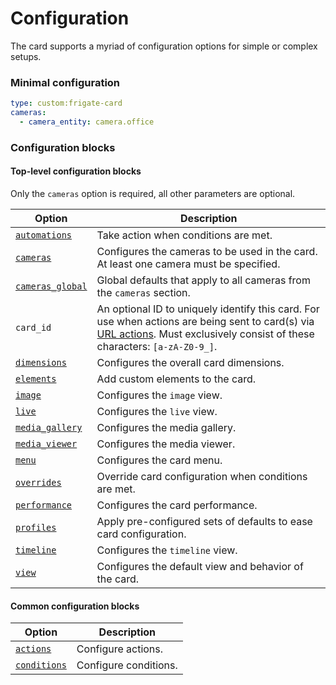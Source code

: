 # Configuration

The card supports a myriad of configuration options for simple or complex setups.

### Minimal configuration

```yaml
type: custom:frigate-card
cameras:
  - camera_entity: camera.office
```

### Configuration blocks

#### Top-level configuration blocks

Only the `cameras` option is required, all other parameters are optional.

| Option | Description |
| - | - |
| [`automations`](automations.md) | Take action when conditions are met. |
| [`cameras`](cameras/README.md) | Configures the cameras to be used in the card. At least one camera must be specified. |
| [`cameras_global`](cameras/README.md) | Global defaults that apply to all cameras from the `cameras` section. |
| `card_id` | An optional ID to uniquely identify this card. For use when actions are being sent to card(s) via [URL actions](../usage/url-actions.md). Must exclusively consist of these characters: `[a-zA-Z0-9_]`.|
| [`dimensions`](dimensions.md) | Configures the overall card dimensions. |
| [`elements`](elements.md) | Add custom elements to the card. |
| [`image`](image.md) | Configures the `image` view. |
| [`live`](live.md) | Configures the `live` view. |
| [`media_gallery`](media-gallery.md) | Configures the media gallery. |
| [`media_viewer`](media-viewer.md) | Configures the media viewer. |
| [`menu`](menu.md) | Configures the card menu. |
| [`overrides`](overrides.md) | Override card configuration when conditions are met. |
| [`performance`](performance.md) | Configures the card performance. |
| [`profiles`](profiles.md) | Apply pre-configured sets of defaults to ease card configuration. |
| [`timeline`](timeline.md) | Configures the `timeline` view. |
| [`view`](view.md) | Configures the default view and behavior of the card. |

#### Common configuration blocks

| Option | Description |
| - | - |
| [`actions`](actions/README.md) | Configure actions. |
| [`conditions`](conditions.md) | Configure conditions. |
